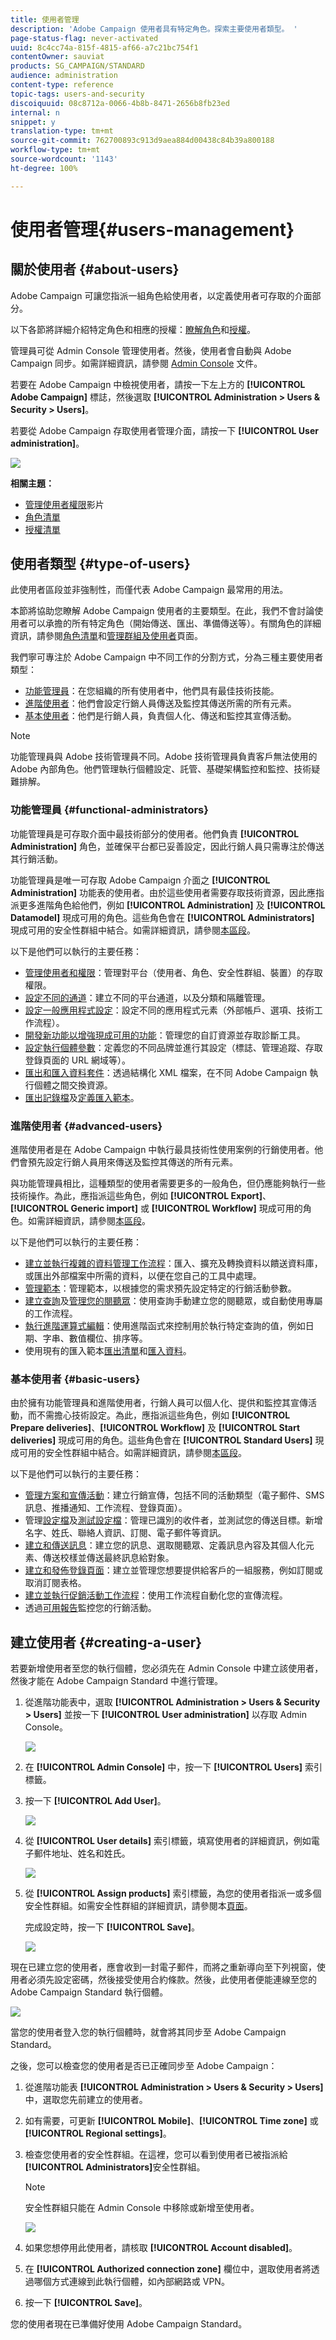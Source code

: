 ```yaml
---
title: 使用者管理
description: 'Adobe Campaign 使用者具有特定角色。探索主要使用者類型。 '
page-status-flag: never-activated
uuid: 8c4cc74a-815f-4815-af66-a7c21bc754f1
contentOwner: sauviat
products: SG_CAMPAIGN/STANDARD
audience: administration
content-type: reference
topic-tags: users-and-security
discoiquuid: 08c8712a-0066-4b8b-8471-2656b8fb23ed
internal: n
snippet: y
translation-type: tm+mt
source-git-commit: 762700893c913d9aea884d00438c84b39a800188
workflow-type: tm+mt
source-wordcount: '1143'
ht-degree: 100%

---
```



# 使用者管理{#users-management}

## 關於使用者 {#about-users}

Adobe Campaign 可讓您指派一組角色給使用者，以定義使用者可存取的介面部分。

以下各節將詳細介紹特定角色和相應的授權：[瞭解角色](../../administration/using/list-of-roles.md)和[授權](https://docs.campaign.adobe.com/doc/standard/en/Technotes/AdobeCampaign-ACSRights.pdf)。

管理員可從 Admin Console 管理使用者。然後，使用者會自動與 Adobe Campaign 同步。如需詳細資訊，請參閱 [Admin Console](https://helpx.adobe.com/tw/enterprise/using/users.html) 文件。

若要在 Adobe Campaign 中檢視使用者，請按一下左上方的 **[!UICONTROL Adobe Campaign]** 標誌，然後選取 **[!UICONTROL Administration > Users & Security > Users]**。

若要從 Adobe Campaign 存取使用者管理介面，請按一下 **[!UICONTROL User administration]**。

![](assets/user_management_5.png)

**相關主題：**

* [管理使用者權限](https://docs.adobe.com/content/help/en/campaign-learn/campaign-standard-tutorials/getting-started/access-management.html)影片
* [角色清單](../../administration/using/list-of-roles.md)
* [授權清單](https://docs.campaign.adobe.com/doc/standard/en/Technotes/AdobeCampaign-ACSRights.pdf)

## 使用者類型 {#type-of-users}

此使用者區段並非強制性，而僅代表 Adobe Campaign 最常用的用法。

本節將協助您瞭解 Adobe Campaign 使用者的主要類型。在此，我們不會討論使用者可以承擔的所有特定角色（開始傳送、匯出、準備傳送等）。有關角色的詳細資訊，請參閱[角色清單](../../administration/using/list-of-roles.md)和[管理群組及使用者](../../administration/using/managing-groups-and-users.md)頁面。

我們寧可專注於 Adobe Campaign 中不同工作的分割方式，分為三種主要使用者類型：

* [功能管理員](#functional-administrators)：在您組織的所有使用者中，他們具有最佳技術技能。
* [進階使用者](#advanced-users)：他們會設定行銷人員傳送及監控其傳送所需的所有元素。
* [基本使用者](#basic-users)：他們是行銷人員，負責個人化、傳送和監控其宣傳活動。

>[!NOTE]
>
>功能管理員與 Adobe 技術管理員不同。Adobe 技術管理員負責客戶無法使用的 Adobe 內部角色。他們管理執行個體設定、託管、基礎架構監控和監控、技術疑難排解。

### 功能管理員 {#functional-administrators}

功能管理員是可存取介面中最技術部分的使用者。他們負責 **[!UICONTROL Administration]** 角色，並確保平台都已妥善設定，因此行銷人員只需專注於傳送其行銷活動。

功能管理員是唯一可存取 Adobe Campaign 介面之 **[!UICONTROL Administration]** 功能表的使用者。由於這些使用者需要存取技術資源，因此應指派更多進階角色給他們，例如 **[!UICONTROL Administration]** 及 **[!UICONTROL Datamodel]** 現成可用的角色。這些角色會在 **[!UICONTROL Administrators]** 現成可用的安全性群組中結合。如需詳細資訊，請參閱[本區段](../../administration/using/list-of-roles.md)。

以下是他們可以執行的主要任務：

* [管理使用者和權限](../../administration/using/about-access-management.md)：管理對平台（使用者、角色、安全性群組、裝置）的存取權限。
* [設定不同的通道](../../administration/using/about-channel-configuration.md)：建立不同的平台通道，以及分類和隔離管理。
* [設定一般應用程式設定](../../administration/using/external-accounts.md)：設定不同的應用程式元素（外部帳戶、選項、技術工作流程）。
* [開發新功能以增強現成可用的功能](../../developing/using/data-model-concepts.md)：管理您的自訂資源並存取診斷工具。
* [設定執行個體參數](../../administration/using/branding.md)：定義您的不同品牌並進行其設定（標誌、管理追蹤、存取登錄頁面的 URL 網域等）。
* [匯出和匯入資料套件](../../automating/using/managing-packages.md)：透過結構化 XML 檔案，在不同 Adobe Campaign 執行個體之間交換資源。
* [匯出記錄檔](../../automating/using/exporting-logs.md)及[定義匯入範本](../../automating/using/importing-data-with-import-templates.md#setting-up-import-templates)。

### 進階使用者 {#advanced-users}

進階使用者是在 Adobe Campaign 中執行最具技術性使用案例的行銷使用者。他們會預先設定行銷人員用來傳送及監控其傳送的所有元素。

與功能管理員相比，這種類型的使用者需要更多的一般角色，但仍應能夠執行一些技術操作。為此，應指派這些角色，例如 **[!UICONTROL Export]**、**[!UICONTROL Generic import]** 或 **[!UICONTROL Workflow]** 現成可用的角色。如需詳細資訊，請參閱[本區段](../../administration/using/list-of-roles.md)。

以下是他們可以執行的主要任務：

* [建立並執行複雜的資料管理工作流程](../../automating/using/about-data-management-activities.md)：匯入、擴充及轉換資料以饋送資料庫，或匯出外部檔案中所需的資料，以便在您自己的工具中處理。
* [管理範本](../../start/using/marketing-activity-templates.md)：管理範本，以根據您的需求預先設定特定的行銷活動參數。
* [建立查詢](../../automating/using/editing-queries.md#about-query-editor)及[管理您的閱聽眾](../../audiences/using/about-audiences.md)：使用查詢手動建立您的閱聽眾，或自動使用專屬的工作流程。
* [執行進階運算式編輯](../../automating/using/editing-queries.md#about-query-editor)：使用進階函式來控制用於執行特定查詢的值，例如日期、字串、數值欄位、排序等。
* 使用現有的匯入範本[匯出清單](../../automating/using/exporting-lists.md)和[匯入資料](../../automating/using/importing-data-with-import-templates.md)。

### 基本使用者 {#basic-users}

由於擁有功能管理員和進階使用者，行銷人員可以個人化、提供和監控其宣傳活動，而不需擔心技術設定。為此，應指派這些角色，例如 **[!UICONTROL Prepare deliveries]**、**[!UICONTROL Workflow]** 及 **[!UICONTROL Start deliveries]** 現成可用的角色。這些角色會在 **[!UICONTROL Standard Users]** 現成可用的安全性群組中結合。如需詳細資訊，請參閱[本區段](../../administration/using/list-of-roles.md)。

以下是他們可以執行的主要任務：

* [管理方案和宣傳活動](../../start/using/programs-and-campaigns.md)：建立行銷宣傳，包括不同的活動類型（電子郵件、SMS 訊息、推播通知、工作流程、登錄頁面）。
* 管理[設定檔](../../audiences/using/about-profiles.md)及[測試設定檔](../../audiences/using/managing-test-profiles.md)：管理已識別的收件者，並測試您的傳送目標。新增名字、姓氏、聯絡人資訊、訂閱、電子郵件等資訊。
* [建立和傳送訊息](../../sending/using/confirming-the-send.md)：建立您的訊息、選取閱聽眾、定義訊息內容及其個人化元素、傳送校樣並傳送最終訊息給對象。
* [建立和發佈登錄頁面](../../channels/using/getting-started-with-landing-pages.md)：建立並管理您想要提供給客戶的一組服務，例如訂閱或取消訂閱表格。
* [建立並執行促銷活動工作流程](../../automating/using/building-a-workflow.md)：使用工作流程自動化您的宣傳流程。
* 透過[可用報告](../../reporting/using/defining-the-report-period.md)監控您的行銷活動。

## 建立使用者 {#creating-a-user}

若要新增使用者至您的執行個體，您必須先在 Admin Console 中建立該使用者，然後才能在 Adobe Campaign Standard 中進行管理。

1. 從進階功能表中，選取 **[!UICONTROL Administration > Users & Security > Users]** 並按一下 **[!UICONTROL User administration]** 以存取 Admin Console。

   ![](assets/user_management_5.png)

1. 在 **[!UICONTROL Admin Console]** 中，按一下 **[!UICONTROL Users]** 索引標籤。

1. 按一下 **[!UICONTROL Add User]**。

   ![](assets/create_user_2.png)

1. 從 **[!UICONTROL User details]** 索引標籤，填寫使用者的詳細資訊，例如電子郵件地址、姓名和姓氏。

   ![](assets/create_user_3.png)

1. 從 **[!UICONTROL Assign products]** 索引標籤，為您的使用者指派一或多個安全性群組。如需安全性群組的詳細資訊，請參閱本[頁面](../../administration/using/managing-groups-and-users.md)。

   完成設定時，按一下 **[!UICONTROL Save]**。

   ![](assets/create_user_4.png)

現在已建立您的使用者，應會收到一封電子郵件，而將之重新導向至下列視窗，使用者必須先設定密碼，然後接受使用合約條款。然後，此使用者便能連線至您的 Adobe Campaign Standard 執行個體。

![](assets/create_user_5.png)

當您的使用者登入您的執行個體時，就會將其同步至 Adobe Campaign Standard。

之後，您可以檢查您的使用者是否已正確同步至 Adobe Campaign：

1. 從進階功能表 **[!UICONTROL Administration > Users & Security > Users]** 中，選取您先前建立的使用者。

1. 如有需要，可更新 **[!UICONTROL Mobile]**、**[!UICONTROL Time zone]** 或 **[!UICONTROL Regional settings]**。

1. 檢查您使用者的安全性群組。在這裡，您可以看到使用者已被指派給 **[!UICONTROL Administrators]**&#x200B;安全性群組。

   >[!NOTE]
   >
   >安全性群組只能在 Admin Console 中移除或新增至使用者。

   ![](assets/create_user_6.png)

1. 如果您想停用此使用者，請核取 **[!UICONTROL Account disabled]**。

1. 在 **[!UICONTROL Authorized connection zone]** 欄位中，選取使用者將透過哪個方式連線到此執行個體，如內部網路或 VPN。

1. 按一下 **[!UICONTROL Save]**。

您的使用者現在已準備好使用 Adobe Campaign Standard。
